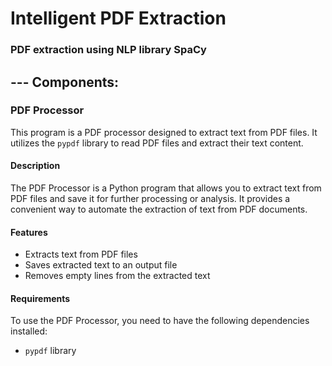 # Intelligent PDF Extraction
### PDF extraction using NLP library SpaCy

## --- Components:
### PDF Processor

This program is a PDF processor designed to extract text from PDF files. It utilizes the `pypdf` library to read PDF files and extract their text content.

#### Description

The PDF Processor is a Python program that allows you to extract text from PDF files and save it for further processing or analysis. It provides a convenient way to automate the extraction of text from PDF documents.

#### Features

- Extracts text from PDF files
- Saves extracted text to an output file
- Removes empty lines from the extracted text

#### Requirements

To use the PDF Processor, you need to have the following dependencies installed:

- `pypdf` library
